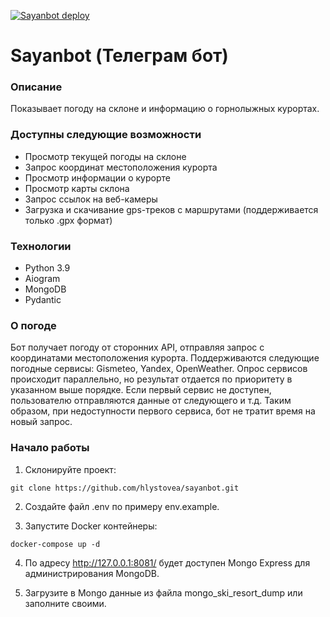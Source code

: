 [![Sayanbot deploy](https://github.com/hlystovea/sayanbot/actions/workflows/main.yml/badge.svg)](https://github.com/hlystovea/sayanbot/actions/workflows/main.yml)

# Sayanbot (Телеграм бот)

### Описание
Показывает погоду на склоне и информацию о горнолыжных курортах.

### Доступны следующие возможности
- Просмотр текущей погоды на склоне
- Запрос координат местоположения курорта
- Просмотр информации о курорте
- Просмотр карты склона
- Запрос ссылок на веб-камеры
- Загрузка и скачивание gps-треков с маршрутами (поддерживается только .gpx формат)

### Технологии
- Python 3.9
- Aiogram
- MongoDB
- Pydantic

### О погоде
Бот получает погоду от сторонних API, отправляя запрос c координатами местоположения курорта. Поддерживаются следующие погодные сервисы: Gismeteo, Yandex, OpenWeather. Опрос сервисов происходит параллельно, но результат отдается по приоритету в указанном выше порядке. Если первый сервис не доступен, пользователю отправляются данные от следующего и т.д. Таким образом, при недоступности первого сервиса, бот не тратит время на новый запрос. 

### Начало работы

1. Склонируйте проект:

```git clone https://github.com/hlystovea/sayanbot.git```  


2. Создайте файл .env по примеру env.example.


3. Запустите Docker контейнеры:

```docker-compose up -d```

4. По адресу http://127.0.0.1:8081/ будет доступен Mongo Express для администрирования MongoDB.


5. Загрузите в Mongo данные из файла mongo_ski_resort_dump или заполните своими.


